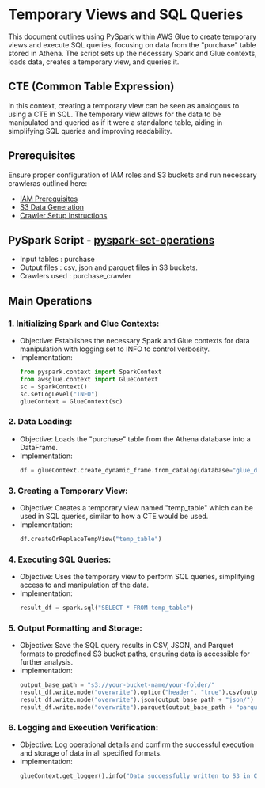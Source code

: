 # Temporary Views and SQL Queries 
This document outlines using PySpark within AWS Glue to create temporary views and execute SQL queries, focusing on data from the "purchase" table stored in Athena. 
The script sets up the necessary Spark and Glue contexts, loads data, creates a temporary view, and queries it.

## CTE (Common Table Expression)
In this context, creating a temporary view can be seen as analogous to using a CTE in SQL. The temporary view allows for the data to be manipulated and queried as if 
it were a standalone table, aiding in simplifying SQL queries and improving readability.

## Prerequisites

Ensure proper configuration of IAM roles and S3 buckets and run necessary crawleras outlined here:
* [IAM Prerequisites](IAM-prerequisites.md)
* [S3 Data Generation](s3-data-generation.md)
* [Crawler Setup Instructions](set-up-instructions.md)
  
##  PySpark Script - [pyspark-set-operations](../glue-code/ti-pyspark-cte.py)
- Input tables          : purchase
- Output files          : csv, json and parquet files in S3 buckets.
- Crawlers used         : purchase_crawler

## Main Operations
### 1. Initializing Spark and Glue Contexts:
* Objective: Establishes the necessary Spark and Glue contexts for data manipulation with logging set to INFO to control verbosity.
* Implementation:
  ```python
  from pyspark.context import SparkContext
  from awsglue.context import GlueContext
  sc = SparkContext()
  sc.setLogLevel("INFO")
  glueContext = GlueContext(sc)
  ```
### 2. Data Loading:
* Objective: Loads the "purchase" table from the Athena database into a DataFrame.
* Implementation:
  ```python
  df = glueContext.create_dynamic_frame.from_catalog(database="glue_db", table_name="purchase").toDF()

  ```
### 3. Creating a Temporary View:
* Objective: Creates a temporary view named "temp_table" which can be used in SQL queries, similar to how a CTE would be used.
* Implementation:
  ```python
  df.createOrReplaceTempView("temp_table")
  ```

### 4. Executing SQL Queries:
* Objective: Uses the temporary view to perform SQL queries, simplifying access to and manipulation of the data.
* Implementation:
  ```python
  result_df = spark.sql("SELECT * FROM temp_table")
  ```

### 5. Output Formatting and Storage:
* Objective: Save the SQL query results in CSV, JSON, and Parquet formats to predefined S3 bucket paths, ensuring data is accessible for further analysis.
* Implementation:
  ```python
  output_base_path = "s3://your-bucket-name/your-folder/"
  result_df.write.mode("overwrite").option("header", "true").csv(output_base_path + "csv/")
  result_df.write.mode("overwrite").json(output_base_path + "json/")
  result_df.write.mode("overwrite").parquet(output_base_path + "parquet/")
  ```
### 6. Logging and Execution Verification:
* Objective: Log operational details and confirm the successful execution and storage of data in all specified formats.
* Implementation:
  ```python
  glueContext.get_logger().info("Data successfully written to S3 in CSV, JSON, and Parquet formats.")
  ```
